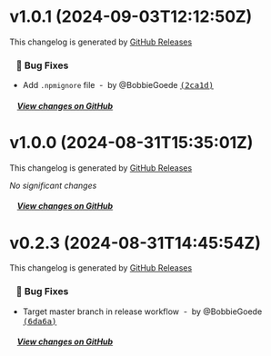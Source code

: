 # v1.0.1 (2024-09-03T12:12:50Z)

This changelog is generated by [GitHub Releases](https://github.com/BobbieGoede/nuxt-mail/releases/tag/v1.0.1)

### &nbsp;&nbsp;&nbsp;🐞 Bug Fixes

- Add `.npmignore` file &nbsp;-&nbsp; by @BobbieGoede [<samp>(2ca1d)</samp>](https://github.com/BobbieGoede/nuxt-mail/commit/2ca1db4)

##### &nbsp;&nbsp;&nbsp;&nbsp;[View changes on GitHub](https://github.com/BobbieGoede/nuxt-mail/compare/v1.0.0...v1.0.1)


# v1.0.0 (2024-08-31T15:35:01Z)

This changelog is generated by [GitHub Releases](https://github.com/BobbieGoede/nuxt-mail/releases/tag/v1.0.0)

*No significant changes*

##### &nbsp;&nbsp;&nbsp;&nbsp;[View changes on GitHub](https://github.com/BobbieGoede/nuxt-mail/compare/v0.2.3...v1.0.0)


# v0.2.3 (2024-08-31T14:45:54Z)

This changelog is generated by [GitHub Releases](https://github.com/BobbieGoede/nuxt-mail/releases/tag/v0.2.3)

### &nbsp;&nbsp;&nbsp;🐞 Bug Fixes

- Target master branch in release workflow &nbsp;-&nbsp; by @BobbieGoede [<samp>(6da6a)</samp>](https://github.com/BobbieGoede/nuxt-mail/commit/6da6a9d)

##### &nbsp;&nbsp;&nbsp;&nbsp;[View changes on GitHub](https://github.com/BobbieGoede/nuxt-mail/compare/v0.2.2...v0.2.3)


